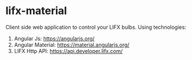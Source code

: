 # lifx-material
Client side web application to control your LIFX bulbs. Using technologies:
1. Angular Js: https://angularjs.org/
2. Angular Material: https://material.angularjs.org/
3. LIFX Http API: https://api.developer.lifx.com/
